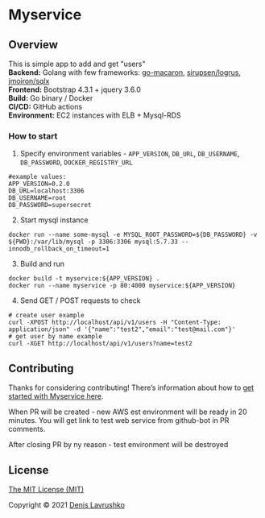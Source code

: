 # Myservice

## Overview
This is simple app to add and get "users"<br>
**Backend:** Golang with few frameworks: [go-macaron](https://go-macaron.com), [sirupsen/logrus](https://github.com/sirupsen/logrus), [jmoiron/sqlx](https://github.com/jmoiron/sqlx) <br>
**Frontend:** Bootstrap 4.3.1 + jquery 3.6.0 <br>
**Build:** Go binary / Docker <br>
**CI/CD:** GitHub actions <br>
**Environment:** EC2 instances with ELB + Mysql-RDS

### How to start
1. Specify environment variables - `APP_VERSION`, `DB_URL`, `DB_USERNAME`, `DB_PASSWORD`, `DOCKER_REGISTRY_URL`
```shell
#example values:
APP_VERSION=0.2.0
DB_URL=localhost:3306
DB_USERNAME=root
DB_PASSWORD=supersecret
```
2. Start mysql instance
```shell
docker run --name some-mysql -e MYSQL_ROOT_PASSWORD=${DB_PASSWORD} -v ${PWD}:/var/lib/mysql -p 3306:3306 mysql:5.7.33 --innodb_rollback_on_timeout=1
```
3. Build and run
```shell
docker build -t myservice:${APP_VERSION} .
docker run --name myservice -p 80:4000 myservice:${APP_VERSION}
```
4. Send GET / POST requests to check
```shell
# create user example
curl -XPOST http://localhost/api/v1/users -H "Content-Type: application/json" -d '{"name":"test2","email":"test@mail.com"}'
# get user by name example
curl -XGET http://localhost/api/v1/users?name=test2
```

## Contributing

Thanks for considering contributing! There’s information about how to [get started with Myservice here](CONTRIBUTE.md).

When PR will be created - new AWS est environment will be ready in 20 minutes. You will get link to test web service from github-bot
in PR comments.

After closing PR by ny reason - test environment will be destroyed

## License

[The MIT License (MIT)](LICENSE.md)

Copyright © 2021 [Denis Lavrushko](https://dlavrushko.de)